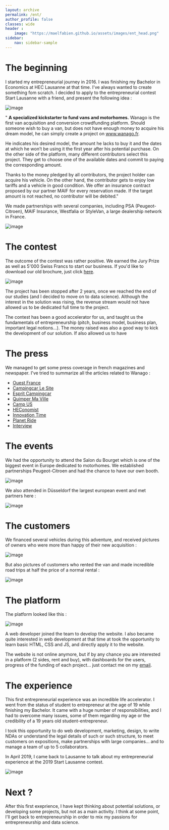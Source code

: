 ```yaml
---
layout: archive
permalink: /ent/
author_profile: false
classes: wide
header :
    image: "https://maelfabien.github.io/assets/images/ent_head.png"
sidebar:
    nav: sidebar-sample
---
```


# The beginning

I started my entrepreneurial journey in 2016. I was finishing my Bachelor in Economics at HEC Lausanne at that time. I've always wanted to create something fom scratch. I decided to apply to the entrepreneurial contest Start Lausanne with a friend, and present the following idea :

![image](https://maelfabien.github.io/assets/images/wanago.png)

" **A specialized kickstarter to fund vans and motorhomes.**  Wanago is the first van acquisition and conversion crowdfunding platform. Should someone wish to buy a van, but does not have enough money to acquire his dream model, he can simply create a project on www.wanago.fr.

He indicates his desired model, the amount he lacks to buy it and the dates at which he won’t be using it the first year after his potential purchase. On the other side of the platform, many different contributors select this project. They get to choose one of the available dates and commit to paying the corresponding amount.

Thanks to the money pledged by all contributors, the project holder can acquire his vehicle. On the other hand, the contributor gets to enjoy low tariffs and a vehicle in good condition. We offer an insurance contract proposed by our partner MAIF for every reservation made. If the target amount is not reached, no contributor will be debited."

We made partnerships with several companies, including PSA (Peugeot-Citroen), MAIF Insurance, Westfalia or StyleVan, a large dealership network in France.

![image](https://maelfabien.github.io/assets/images/partners.png)

# The contest

The outcome of the contest was rather positive. We earned the Jury Prize as well as 5'000 Swiss Francs to start our business. If you'd like to download our old brochure, just click [here](https://maelfabien.github.io/assets/images/press.pdf). 

![image](https://maelfabien.github.io/assets/images/wanago.jpg)

The project has been stopped after 2 years, once we reached the end of our studies (and I decided to move on to data science). Although the interest in the solution was rising, the revenue stream would not have allowed us to be dedicated full time to the project.

The contest has been a good accelerator for us, and taught us the fundamentals of entrepreneurship (pitch, business model, business plan, important legal notions...). The money raised was also a good way to kick the development of our solution. If also allowed us to have 

# The press

We managed to get some press coverage in french magazines and newspaper. I've tried to summarize all the articles related to Wanago :
- [Ouest France](https://www.ouest-france.fr/bretagne/chateaulin-29150/financer-son-camping-car-avec-des-jours-de-location-5261817)
- [Campingcar Le Site](https://www.campingcarlesite.com/achat-camping-car/2378-wanago-l-ingenieux-financement-solidaire/)
- [Esprit Campingcar](https://www.espritcampingcar.com/10211-wanago-nouvelle-plateforme-collaborative-unique/)
- [Quimper Ma Ville](https://quimper.maville.com/actu/actudet_-financer-son-camping-car-avec-des-jours-de-location_6-3285043_actu.Htm)
- [Camp US](http://camp-us.fr/economie-collaborative-tourisme/)
- [HEConomist](https://heconomist.ch/2017/10/12/wanago-rever-cest-collaborer/)
- [Innovation Time](https://innovation-time.com/fr/wanago-on-louait-on-achetait-van-cet-ete/)
- [Planet Ride](https://www.planet-ride.com/en/travel-camper-van-rv/france-en/articles/aidez-estelle-thomas-a-partir-road-trip-2/)
- [Interview](https://vimeo.com/238899507)

# The events

We had the opportunity to attend the Salon du Bourget which is one of the biggest event in Europe dedicated to motorhomes. We established partnerships Peugeot-Citroen and had the chance to have our own booth.

![image](https://maelfabien.github.io/assets/images/salon.jpg)

We also attended in Düsseldorf the largest european event and met partners here :

![image](https://maelfabien.github.io/assets/images/kyle.jpg)

# The customers

We financed several vehicles during this adventure, and received pictures of owners who were more than happy of their new acquisition : 

![image](https://maelfabien.github.io/assets/images/acq.jpg)

But also pictures of customers who rented the van and made incredible road trips at half the price of a normal rental :

![image](https://maelfabien.github.io/assets/images/cust.png)

# The platform

The platform looked like this :

![image](https://maelfabien.github.io/assets/images/platform.png)

A web developer joined the team to develop the website. I also became quite interested in web development at that time at took the opportunity to learn basic HTML, CSS and JS, and directly apply it to the website.

The website is not online anymore, but if by any chance you are interested in a platform (2 sides, rent and buy), with dashboards for the users, progress of the funding of each project... just contact me on my [email](mailto:mael.fabien@gmail.com).
 
# The experience
 
 This first entrepreneurial experience was an incredible life accelerator. I went from the status of student to entrepreneur at the age of 19 while finishing my Bachelor. It came with a huge number of responsibilities, and I had to overcome many issues, some of them regarding my age or the credibility of a 19 years old student-entrepreneur.
 
I took this opportunity to do web development, marketing, design, to write NDAs or understand the legal details of such or such structure, to meet customers on expositions, make partnerships with large companies... and to manage a team of up to 5 collaborators.

In April 2019, I came back to Lausanne to talk about my entrepreneurial experience at the 2019 Start Lausanne contest.

![image](https://maelfabien.github.io/assets/images/speak.jpg)

# Next ?
 
After this first exeprience, I have kept thinking about potential solutions, or developing some projects, but not as a main activity. I think at some point, I'll get back to entrepreneurship in order to mix my passions for entrepreneurship and data science. 
